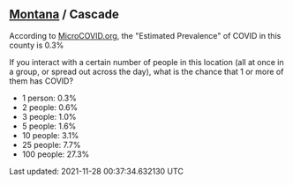 
## [Montana](/united-states/montana) / Cascade

According to [MicroCOVID.org](http://microcovid.org),
the "Estimated Prevalence" of COVID in this county is 0.3%

If you interact with a certain number of people in this location
(all at once in a group, or spread out across the day), what is the chance that
1 or more of them has COVID?

- 1 person: 0.3%
- 2 people: 0.6%
- 3 people: 1.0%
- 5 people: 1.6%
- 10 people: 3.1%
- 25 people: 7.7%
- 100 people: 27.3%

Last updated: 2021-11-28 00:37:34.632130 UTC
